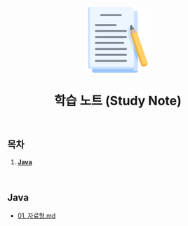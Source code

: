 <div align="center">
  <br />
  <img src="./images/note.png" alt="Note 이미지" width="150px" />
  <br />
  <h1>학습 노트 (Study Note)</h1>
  <br />
</div>

## 목차

1. [**Java**](#Java)


<br />

## Java

- [01. 자료형.md](https://github.com/JeongHwan-dev/Today-I-Learned/blob/master/web/WEB-HTTP%26HTTPS.md)

<br />
